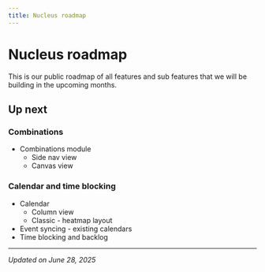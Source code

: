 ```yaml
---
title: Nucleus roadmap
---
```

# Nucleus roadmap

This is our public roadmap of all features and sub features that we will be building in the upcoming months.


## Up next

### Combinations
- Combinations module
  - Side nav view
  - Canvas view


### Calendar and time blocking
- Calendar
  - Column view
  - Classic - heatmap layout
- Event syncing - existing calendars
- Time blocking and backlog

---

*Updated on June 28, 2025*
